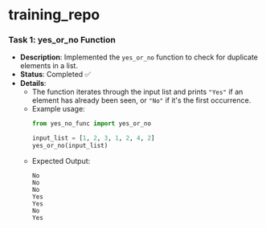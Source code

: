 # training_repo
### Task 1: yes_or_no Function
- **Description**: Implemented the `yes_or_no` function to check for duplicate elements in a list.
- **Status**: Completed ✅
- **Details**:
  - The function iterates through the input list and prints `"Yes"` if an element has already been seen, or `"No"` if it's the first occurrence.
  - Example usage:
    ```python
    from yes_no_func import yes_or_no

    input_list = [1, 2, 3, 1, 2, 4, 2]
    yes_or_no(input_list)
    ```
  - Expected Output:
    ```
    No
    No
    No
    Yes
    Yes
    No
    Yes
    ```

